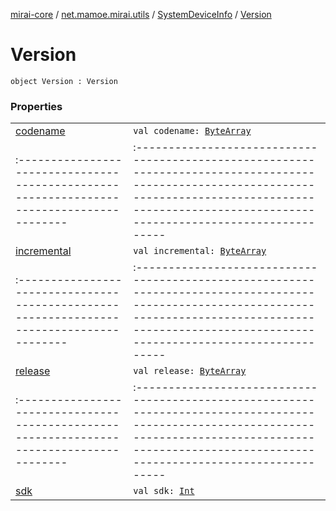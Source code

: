 [mirai-core](../../../index.md) / [net.mamoe.mirai.utils](../../index.md) / [SystemDeviceInfo](../index.md) / [Version](./index.md)

# Version

`object Version : Version`

### Properties
|||
|:----------------------------------------------------------------------------------------|:---------------------------------------------------------------------------------------------------------------------------------------------------------------------------------------------------------|
| [codename](codename.md) | `val codename: `[`ByteArray`](https://kotlinlang.org/api/latest/jvm/stdlib/kotlin/-byte-array/index.html) ||||
|:----------------------------------------------------------------------------------------|:---------------------------------------------------------------------------------------------------------------------------------------------------------------------------------------------------------|
| [incremental](incremental.md) | `val incremental: `[`ByteArray`](https://kotlinlang.org/api/latest/jvm/stdlib/kotlin/-byte-array/index.html) ||||
|:----------------------------------------------------------------------------------------|:---------------------------------------------------------------------------------------------------------------------------------------------------------------------------------------------------------|
| [release](release.md) | `val release: `[`ByteArray`](https://kotlinlang.org/api/latest/jvm/stdlib/kotlin/-byte-array/index.html) ||||
|:----------------------------------------------------------------------------------------|:---------------------------------------------------------------------------------------------------------------------------------------------------------------------------------------------------------|
| [sdk](sdk.md) | `val sdk: `[`Int`](https://kotlinlang.org/api/latest/jvm/stdlib/kotlin/-int/index.html) |

